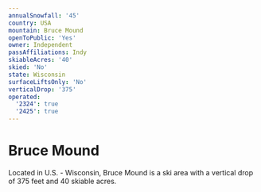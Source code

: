 ```yaml
---
annualSnowfall: '45'
country: USA
mountain: Bruce Mound
openToPublic: 'Yes'
owner: Independent
passAffiliations: Indy
skiableAcres: '40'
skied: 'No'
state: Wisconsin
surfaceLiftsOnly: 'No'
verticalDrop: '375'
operated:
  '2324': true
  '2425': true
---
```



# Bruce Mound

Located in U.S. - Wisconsin, Bruce Mound is a ski area with a vertical drop of 375 feet and 40 skiable acres.
